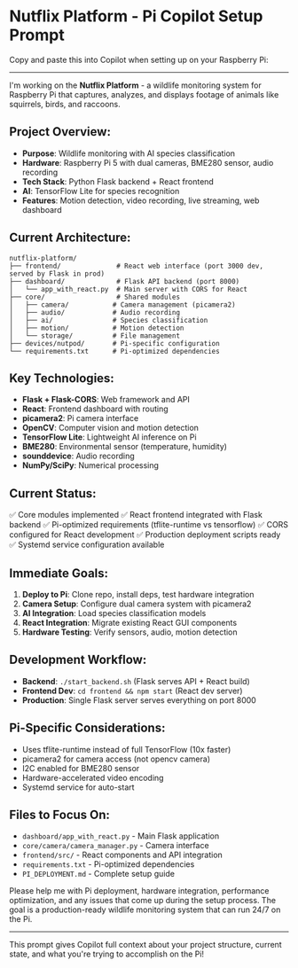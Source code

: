 # Nutflix Platform - Pi Copilot Setup Prompt

Copy and paste this into Copilot when setting up on your Raspberry Pi:

---

I'm working on the **Nutflix Platform** - a wildlife monitoring system for Raspberry Pi that captures, analyzes, and displays footage of animals like squirrels, birds, and raccoons.

## Project Overview:
- **Purpose**: Wildlife monitoring with AI species classification
- **Hardware**: Raspberry Pi 5 with dual cameras, BME280 sensor, audio recording
- **Tech Stack**: Python Flask backend + React frontend
- **AI**: TensorFlow Lite for species recognition
- **Features**: Motion detection, video recording, live streaming, web dashboard

## Current Architecture:
```
nutflix-platform/
├── frontend/              # React web interface (port 3000 dev, served by Flask in prod)
├── dashboard/             # Flask API backend (port 8000)
│   └── app_with_react.py  # Main server with CORS for React
├── core/                  # Shared modules
│   ├── camera/           # Camera management (picamera2)
│   ├── audio/            # Audio recording
│   ├── ai/               # Species classification
│   ├── motion/           # Motion detection
│   └── storage/          # File management
├── devices/nutpod/       # Pi-specific configuration
└── requirements.txt      # Pi-optimized dependencies
```

## Key Technologies:
- **Flask + Flask-CORS**: Web framework and API
- **React**: Frontend dashboard with routing
- **picamera2**: Pi camera interface
- **OpenCV**: Computer vision and motion detection
- **TensorFlow Lite**: Lightweight AI inference on Pi
- **BME280**: Environmental sensor (temperature, humidity)
- **sounddevice**: Audio recording
- **NumPy/SciPy**: Numerical processing

## Current Status:
✅ Core modules implemented
✅ React frontend integrated with Flask backend
✅ Pi-optimized requirements (tflite-runtime vs tensorflow)
✅ CORS configured for React development
✅ Production deployment scripts ready
✅ Systemd service configuration available

## Immediate Goals:
1. **Deploy to Pi**: Clone repo, install deps, test hardware integration
2. **Camera Setup**: Configure dual camera system with picamera2
3. **AI Integration**: Load species classification models
4. **React Integration**: Migrate existing React GUI components
5. **Hardware Testing**: Verify sensors, audio, motion detection

## Development Workflow:
- **Backend**: `./start_backend.sh` (Flask serves API + React build)
- **Frontend Dev**: `cd frontend && npm start` (React dev server)
- **Production**: Single Flask server serves everything on port 8000

## Pi-Specific Considerations:
- Uses tflite-runtime instead of full TensorFlow (10x faster)
- picamera2 for camera access (not opencv camera)
- I2C enabled for BME280 sensor
- Hardware-accelerated video encoding
- Systemd service for auto-start

## Files to Focus On:
- `dashboard/app_with_react.py` - Main Flask application
- `core/camera/camera_manager.py` - Camera interface
- `frontend/src/` - React components and API integration
- `requirements.txt` - Pi-optimized dependencies
- `PI_DEPLOYMENT.md` - Complete setup guide

Please help me with Pi deployment, hardware integration, performance optimization, and any issues that come up during the setup process. The goal is a production-ready wildlife monitoring system that can run 24/7 on the Pi.

---

This prompt gives Copilot full context about your project structure, current state, and what you're trying to accomplish on the Pi!
